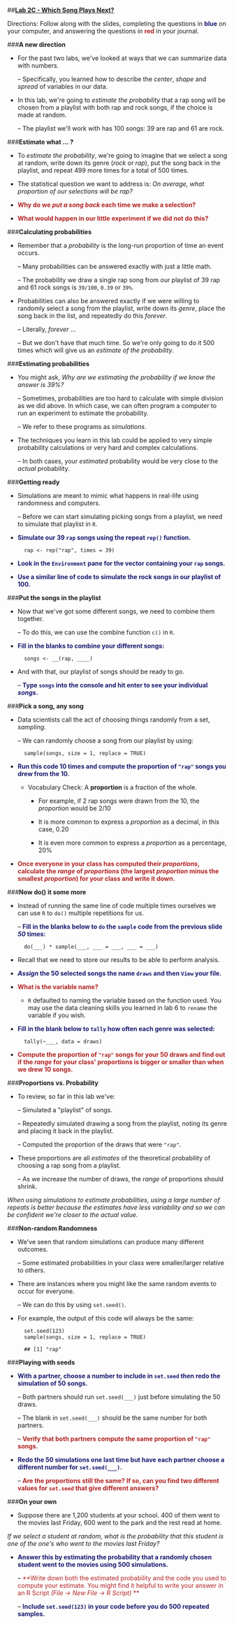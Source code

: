 ##**<u>Lab 2C - Which Song Plays Next?</u>**

Directions: Follow along with the slides, completing the questions in <span style="color:midnightblue;">**blue**</span> on your computer, and answering the questions in <span style="color:firebrick;">**red**</span> in your journal.

###**A new direction**
* For the past two labs, we've looked at ways that we can summarize data with numbers.

    – Specifically, you learned how to describe the *center*, *shape* and *spread* of variables
    in our data.

* In this lab, we're going to *estimate the probability* that a rap song will be chosen from a
playlist with both rap and rock songs, if the choice is made at random.

    – The playlist we'll work with has 100 songs: 39 are rap and 61 are rock.

###**Estimate what ... ?**
* To *estimate the probability*, we're going to imagine that we select a song at random, write
down its genre (*rock* or *rap*), put the song back in the playlist, and repeat 499 more times for
a total of 500 times.

* The statistical question we want to address is: *On average, what proportion of our
selections will be rap?*

* <span style="color:firebrick;">**Why do we *put a song back* each time we make a selection?**</span>

* <span style="color:firebrick;">**What would happen in our little experiment if we did not do this?**</span>

###**Calculating probabilities**
* Remember that a *probability* is the long-run proportion of time an event occurs.

    – Many probabilities can be answered exactly with just a little math.

    – The probability we draw a single rap song from our playlist of 39 rap and 61 rock
    songs is ```39/100```, ```0.39``` or ```39%```.

* Probabilities can also be answered exactly if we were willing to randomly select a song from
the playlist, write down its *genre*, place the song back in the list, and repeatedly do this
*forever*.

    – Literally, *forever* ...

    – But we don't have that much time. So we're only going to do it 500 times which will
    give us an *estimate of the probability*.

###**Estimating probabilities**
* You might ask, *Why are we estimating the probability if we know the answer is 39%?*

    – Sometimes, probabilities are too hard to calculate with simple division as we did
    above. In which case, we can often program a computer to run an experiment to
    estimate the probability.

    – We refer to these programs as *simulations*.

* The techniques you learn in this lab could be applied to very simple probability calculations
or very hard and complex calculations.

    – In both cases, your *estimated* probability would be very close to the *actual*
    probability.

###**Getting ready**
* Simulations are meant to mimic what happens in real-life using randomness and computers.

    – Before we can start simulating picking songs from a playlist, we need to simulate
    that playlist in ```R```.

* <span style="color:midnightblue;">**Simulate our 39 ```rap``` songs using the repeat ```rep()``` function.**</span>

        rap <- rep("rap", times = 39)

* <span style="color:midnightblue;">**Look in the ```Environment``` pane for the vector containing your ```rap``` songs.**</span>

* <span style="color:midnightblue;">**Use a similar line of code to simulate the rock songs in our playlist of 100.**</span>

###**Put the songs in the playlist**

* Now that we've got some different songs, we need to combine them together.

    – To do this, we can use the combine function ```c()``` in ```R```.

* <span style="color:midnightblue;">**Fill in the blanks to combine your different songs:**</span>

        songs <- __(rap, ____)

* And with that, our playlist of songs should be ready to go.

    – <span style="color:midnightblue;">**Type ```songs``` into the console and hit enter to see your individual *songs*.**</span>

###**Pick a song, any song**
* Data scientists call the act of choosing things randomly from a set, *sampling*.

    – We can randomly choose a song from our playlist by using:

        sample(songs, size = 1, replace = TRUE)

* <span style="color:midnightblue;">**Run this code 10 times and compute the proportion of ```"rap"``` songs you drew from the 10.**</span>

    - Vocabulary Check: A **proportion** is a fraction of the whole.

        * For example, if 2 rap songs were drawn from the 10, the *proportion* would be 2/10

        * It is more common to express a *proportion* as a decimal, in this case, 0.20

        * It is even more common to express a *proportion* as a percentage, 20%

* <span style="color:firebrick;">**Once everyone in your class has computed their *proportions*, calculate the
    *range* of *proportions* (the largest *proportion* minus the smallest *proportion*)
    for your class and write it down.**</span>

###**Now do() it some more**
* Instead of running the same line of code multiple times ourselves we can use ```R``` to ```do()```
multiple repetitions for us.

    – <span style="color:midnightblue;">**Fill in the blanks below to ```do``` the ```sample``` code from the previous slide *50* times:**</span>

        do(___) * sample(___, ___ = ___, ___ = ___)

* Recall that we need to store our results to be able to perform analysis.

* <span style="color:midnightblue;">***Assign* the 50 selected songs the name ```draws``` and then ```View``` your file.**</span>

* <span style="color:firebrick;">**What is the variable name?**</span>

    - ```R``` defaulted to naming the variable based on the function used. You may use the data cleaning skills you learned in lab 6 to ```rename``` the variable if you wish.

* <span style="color:midnightblue;">**Fill in the blank below to ```tally``` how often each genre was selected:**</span>

        tally(~___, data = draws)

* <span style="color:firebrick;">**Compute the proportion of ```"rap"``` songs for your 50 draws and find out if the *range* for
your class' proportions is bigger or smaller than when we drew 10 songs.**</span>

###**Proportions vs. Probability**

* To review, so far in this lab we've:

    – Simulated a "playlist" of songs.

    – Repeatedly simulated drawing a song from the playlist, noting its genre and placing
    it back in the playlist.

    – Computed the proportion of the draws that were ```"rap"```.

* These proportions are all *estimates* of the theoretical probability of choosing a rap song
from a playlist.

    – As we increase the number of draws, the *range* of proportions should shrink.

*When using simulations to estimate probabilities, using a large number of repeats is better because the
estimates have less variability and so we can be confident we're closer to the actual value.*

###**Non-random Randomness**
* We've seen that random simulations can produce many different outcomes.

    – Some estimated probabilities in your class were smaller/larger relative to others.

* There are instances where you might like the same random events to occur for everyone.

    – We can do this by using ```set.seed()```.

* For example, the output of this code will always be the same:


        set.seed(123)
        sample(songs, size = 1, replace = TRUE)

        ## [1] "rap"


###**Playing with seeds**
* <span style="color:midnightblue;">**With a partner, choose a number to include in ```set.seed``` then redo the simulation of 50
songs.**</span>

    – Both partners should run ```set.seed(___)``` just before simulating the 50 draws.

    – The blank in ```set.seed(___)``` should be the same number for both partners.

    – <span style="color:firebrick;">**Verify that both partners compute the same proportion of ```"rap"``` songs.**</span>

* <span style="color:midnightblue;">**Redo the 50 simulations one last time but have each partner choose a different number for
```set.seed(___)```.**</span>

    – <span style="color:firebrick;">**Are the proportions still the same? If so, can you find two different values for
    ```set.seed``` that give different answers?**</span>

###**On your own**
* Suppose there are 1,200 students at your school. 400 of them went to the movies last
Friday, 600 went to the park and the rest read at home.

*If we select a student at random, what is the probability that this student is one of the one's who went to
the movies last Friday?*

* <span style="color:midnightblue;">**Answer this by estimating the probability that a randomly chosen student went to the
movies using 500 simulations.**</span>

    – <span style="color:firebrick;">**Write down both the estimated probability and the code you used to compute
    your estimate. You might find it helpful to write your answer in an R Script
    *(File -> New File -> R Script)* **</span>

    – <span style="color:midnightblue;">**Include ```set.seed(123)``` in your code before you do 500 repeated samples.**</span>